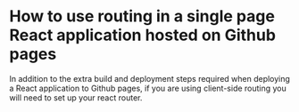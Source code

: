# How to use routing in a single page React application hosted on Github pages

In addition to the extra build and deployment steps required when deploying a React application to Github pages, if you are using client-side routing you will need to set up your react router.



